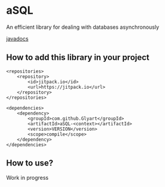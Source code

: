 # aSQL

An efficient library for dealing with databases asynchronously

[javadocs](https://asql.glyart.com)

## How to add this library in your project

	<repositories>
	    <repository>
	        <id>jitpack.io</id>
	        <url>https://jitpack.io</url>
	    </repository>
	</repositories>
	
	<dependencies>
	    <dependency>
	        <groupId>com.github.Glyart</groupId>
	        <artifactId>aSQL-<context></artifactId>
	        <version>VERSION</version>
	        <scope>compile</scope>
	    </dependency>
	</dependencies>
	
## How to use?

Work in progress
